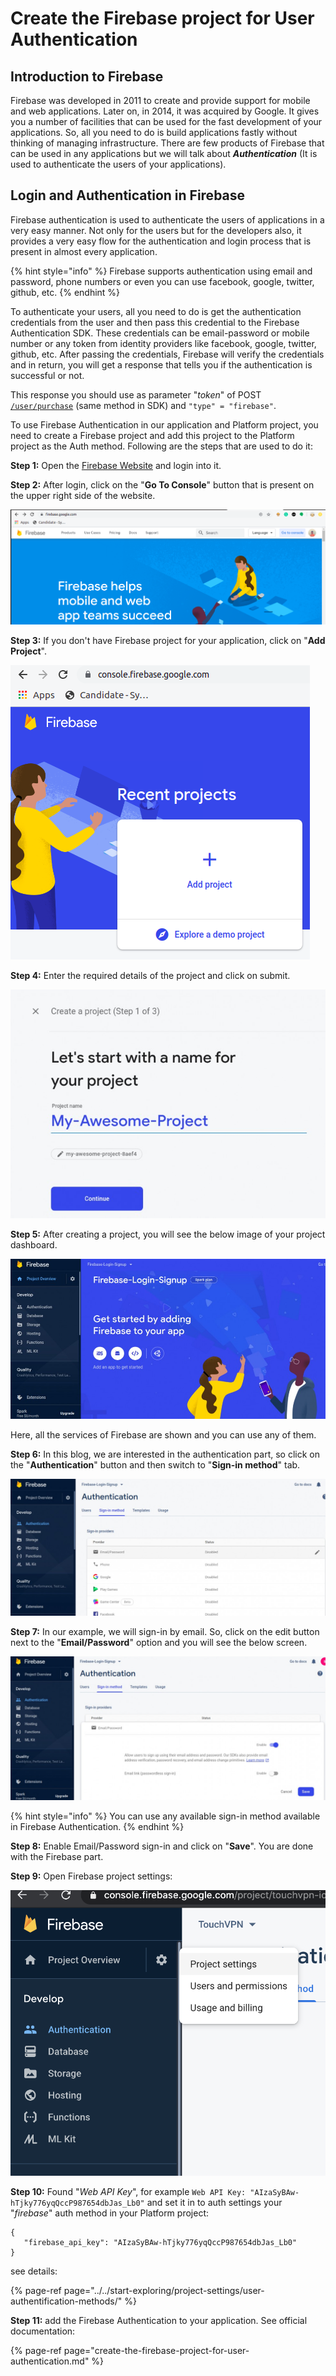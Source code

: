 # Create the Firebase project for User Authentication

## Introduction to Firebase

Firebase was developed in 2011 to create and provide support for mobile and web applications. Later on, in 2014, it was acquired by Google. It gives you a number of facilities that can be used for the fast development of your applications. So, all you need to do is build applications fastly without thinking of managing infrastructure. There are few products of Firebase that can be used in any applications but we will talk about _**Authentication**_ \(It is used to authenticate the users of your applications\).

## **Login and Authentication in Firebase**

Firebase authentication is used to authenticate the users of applications in a very easy manner. Not only for the users but for the developers also, it provides a very easy flow for the authentication and login process that is present in almost every application.

{% hint style="info" %}
Firebase supports authentication using email and password, phone numbers or even you can use facebook, google, twitter, github, etc.
{% endhint %}

To authenticate your users, all you need to do is get the authentication credentials from the user and then pass this credential to the Firebase Authentication SDK. These credentials can be email-password or mobile number or any token from identity providers like facebook, google, twitter, github, etc. After passing the credentials, Firebase will verify the credentials and in return, you will get a response that tells you if the authentication is successful or not.

This response you should use as parameter "_token_" of POST [`/user/purchase`](https://backend.northghost.com/doc/user/index.html#!/user-controller/sendPurchase) \(same method in SDK\) and `"type" = "firebase"`.

To use Firebase Authentication in our application and Platform project, you need to create a Firebase project and add this project to the Platform project as the Auth method. Following are the steps that are used to do it:

**Step 1:** Open the [Firebase Website](https://firebase.google.com/) and login into it.

**Step 2:** After login, click on the "**Go To Console**" button that is present on the upper right side of the website.  

![](../../.gitbook/assets/firebase-login.png)

**Step 3:** If you don't have Firebase project for your application, click on "**Add Project**".  

![](../../.gitbook/assets/firebase-add-project.png)

**Step 4:** Enter the required details of the project and click on submit.  

![](../../.gitbook/assets/firebase-project-details.jpg)

**Step 5:** After creating a project, you will see the below image of your project dashboard.  

![](../../.gitbook/assets/firebase-dashboard.jpg)

Here, all the services of Firebase are shown and you can use any of them.

**Step 6:** In this blog, we are interested in the authentication part, so click on the "**Authentication**" button and then switch to "**Sign-in method**" tab.  

![](../../.gitbook/assets/firebase-signin-methods.jpg)

**Step 7:** In our example, we will sign-in by email. So, click on the edit button next to the "**Email/Password**" option and you will see the below screen.  

![](../../.gitbook/assets/firebase_signin_method.png)

{% hint style="info" %}
You can use any available sign-in method available in Firebase Authentication.
{% endhint %}

**Step 8:** Enable Email/Password sign-in and click on "**Save**". You are done with the Firebase part.

**Step 9:** Open Firebase project settings:  

![](../../.gitbook/assets/firebase_settings.png)

**Step 10:** Found "_Web API Key_", for example  `Web API Key: "AIzaSyBAw-hTjky776yqQccP987654dbJas_Lb0"` and set it in to auth settings your "_firebase_" auth method in your Platform project:

```text
{
   "firebase_api_key": "AIzaSyBAw-hTjky776yqQccP987654dbJas_Lb0"
}
```

see details:

{% page-ref page="../../start-exploring/project-settings/user-authentification-methods/" %}

**Step 11:** add the Firebase Authentication to your application. See official documentation:

{% page-ref page="create-the-firebase-project-for-user-authentication.md" %}



